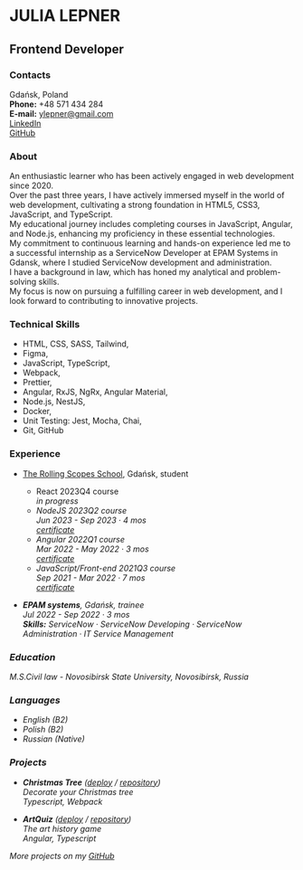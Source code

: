# JULIA LEPNER

<!-- ![](/IMG_9971.jpg) -->

## Frontend Developer

### Contacts

Gdańsk, Poland<br>
**Phone:** +48 571 434 284<br>
**E-mail:** ylepner@gmail.com<br>
[LinkedIn](https://www.linkedin.com/in/julia-lepner/)<br>
[GitHub](https://github.com/ylepner)<br>

### About

An enthusiastic learner who has been actively engaged in web development since 2020.<br>
Over the past three years, I have actively immersed myself in the world of web development, cultivating a strong foundation in HTML5, CSS3, JavaScript, and TypeScript.<br>
My educational journey includes completing courses in JavaScript, Angular, and Node.js, enhancing my proficiency in these essential technologies.<br>
My commitment to continuous learning and hands-on experience led me to a successful internship as a ServiceNow Developer at EPAM Systems in Gdansk, where I studied ServiceNow development and administration.<br>
I have a background in law, which has honed my analytical and problem-solving skills.<br>
My focus is now on pursuing a fulfilling career in web development, and I look forward to contributing to innovative projects.

### Technical Skills

* HTML, CSS, SASS, Tailwind,
* Figma,
* JavaScript, TypeScript,
* Webpack,
* Prettier,
* Angular, RxJS, NgRx, Angular Material,
* Node.js, NestJS,
* Docker,
* Unit Testing: Jest, Mocha, Chai,
* Git, GitHub

### Experience

* [The Rolling Scopes School](https://rs.school/), Gdańsk, student

    + React 2023Q4 course<br>
    <i>in progress<i> <br>
    + NodeJS 2023Q2 course<br>
    Jun 2023 - Sep 2023 · 4 mos<br>
    [certificate](https://app.rs.school/certificate/mdyuqu8m)
    + Angular 2022Q1 course<br>
    Mar 2022 - May 2022 · 3 mos<br>
    [certificate](https://app.rs.school/certificate/xmk7i2iy)
    + JavaScript/Front-end 2021Q3 course<br>
    Sep 2021 - Mar 2022 · 7 mos<br>
    [certificate](https://app.rs.school/certificate/xeff7urb)

* **EPAM systems**, Gdańsk, trainee<br>
Jul 2022 - Sep 2022 · 3 mos<br>
**Skills:** ServiceNow · ServiceNow Developing · ServiceNow Administration · IT Service Management

### Education

M.S.Civil law - Novosibirsk State University, Novosibirsk, Russia

### Languages

* English (B2)
* Polish (B2)
* Russian (Native)

### Projects

* **Christmas Tree** ([deploy](https://ylepner-christmas-task.netlify.app/) / [repository](https://github.com/ylepner/rsschool-projects/tree/christmas-task-2))<br>
*Decorate your Christmas tree*<br>
Typescript, Webpack

* **ArtQuiz** ([deploy](https://ylepner.github.io/art-quiz/) / [repository](https://github.com/ylepner/art-quiz))<br>
*The art history game*<br>
Angular, Typescript

More projects on my [GitHub](https://github.com/ylepner)

